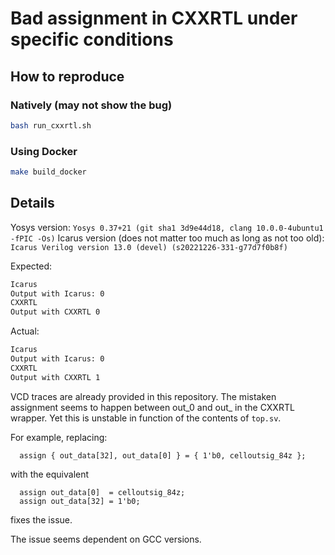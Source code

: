 # Bad assignment in CXXRTL under specific conditions

## How to reproduce

### Natively (may not show the bug)

```bash
bash run_cxxrtl.sh
```

### Using Docker

```bash
make build_docker
```

## Details

Yosys version: `Yosys 0.37+21 (git sha1 3d9e44d18, clang 10.0.0-4ubuntu1 -fPIC -Os)`
Icarus version (does not matter too much as long as not too old): `Icarus Verilog version 13.0 (devel) (s20221226-331-g77d7f0b8f)`

Expected:
```bash
Icarus
Output with Icarus: 0
CXXRTL
Output with CXXRTL 0
```

Actual:
```bash
Icarus
Output with Icarus: 0
CXXRTL
Output with CXXRTL 1
```

VCD traces are already provided in this repository.
The mistaken assignment seems to happen between out_0 and out_ in the CXXRTL wrapper.
Yet this is unstable in function of the contents of `top.sv`.

For example, replacing:
```
  assign { out_data[32], out_data[0] } = { 1'b0, celloutsig_84z };
```

with the equivalent
```
  assign out_data[0]  = celloutsig_84z;
  assign out_data[32] = 1'b0;
```

fixes the issue.

The issue seems dependent on GCC versions.
